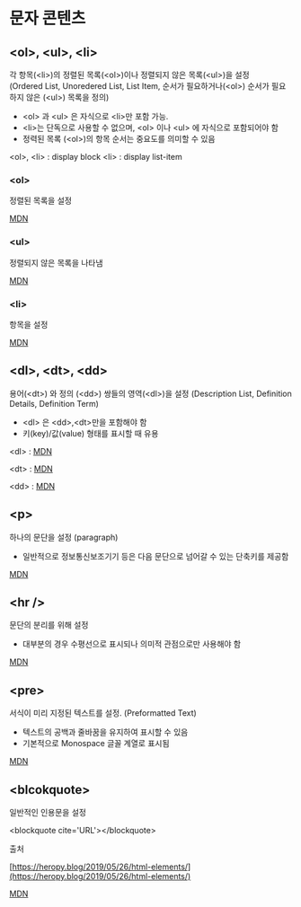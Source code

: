 # 문자 콘텐츠

## \<ol>, \<ul>, \<li>

각 항목(\<li>)의 정렬된 목록(\<ol>)이나 정렬되지 않은 목록(\<ul>)을 설정 <br>
(Ordered List, Unoredered List, List Item, 순서가 필요하거나(\<ol>) 순서가 필요하지 않은 (\<ul>) 목록을 정의)

- \<ol> 과 \<ul> 은 자식으로 \<li>만 포함 가능.
- \<li>는 단독으로 사용할 수 없으며, \<ol> 이나 \<ul> 에 자식으로 포함되어야 함
- 정력된 목록 (\<ol>)의 항목 순서는 중요도를 의미할 수 있음

\<ol>, \<li> : display block
\<li> :  display list-item

### \<ol>
정렬된 목록을 설정

[MDN](https://developer.mozilla.org/ko/docs/Web/HTML/Element/ol)

### \<ul>
정렬되지 않은 목록을 나타냄

[MDN](https://developer.mozilla.org/ko/docs/Web/HTML/Element/ul)

### \<li>
항목을 설정

[MDN](https://developer.mozilla.org/ko/docs/Web/HTML/Element/li)

## \<dl>, \<dt>, \<dd>

용어(\<dt>) 와 정의 (\<dd>) 쌍들의 영역(\<dl>)을 설정
(Description List, Definition Details, Definition Term)

- \<dl> 은 \<dd>,\<dt>만을 포함해야 함
- 키(key)/값(value) 형태를 표시할 때 유용

\<dl> : [MDN](https://developer.mozilla.org/ko/docs/Web/HTML/Element/dl)

\<dt> : [MDN](https://developer.mozilla.org/ko/docs/Web/HTML/Element/dt)

\<dd> : [MDN](https://developer.mozilla.org/ko/docs/Web/HTML/Element/dd)

## \<p>
하나의 문단을 설정
(paragraph)
- 일반적으로 정보통신보조기기 등은 다음 문단으로 넘어갈 수 있는 단축키를 제공함


[MDN](https://developer.mozilla.org/ko/docs/Web/HTML/Element/p)

## \<hr />
문단의 분리를 위해 설정
- 대부분의 경우 수평선으로 표시되나 의미적 관점으로만 사용해야 함

[MDN](https://developer.mozilla.org/ko/docs/Web/HTML/Element/hr)

## \<pre>
서식이 미리 지정된 텍스트를 설정.
(Preformatted Text)

- 텍스트의 공백과 줄바꿈을 유지하여 표시할 수 있음
- 기본적으로 Monospace 글꼴 계열로 표시됨

[MDN](https://developer.mozilla.org/ko/docs/Web/HTML/Element/pre)

## \<blcokquote>
일반적인 인용문을 설정

\<blockquote cite='URL'><\/blockquote>

출처

[https://heropy.blog/2019/05/26/html-elements/](https://heropy.blog/2019/05/26/html-elements/)

[MDN](https://developer.mozilla.org/ko/)